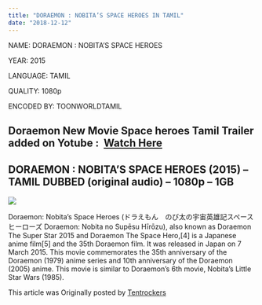 ```yaml
---
title: "DORAEMON : NOBITA’S SPACE HEROES IN TAMIL"
date: "2018-12-12"
---
```


NAME: DORAEMON : NOBITA’S SPACE HEROES

YEAR: 2015

LANGUAGE: TAMIL 

QUALITY: 1080p

ENCODED BY: TOONWORLDTAMIL

## Doraemon New Movie Space heroes Tamil Trailer added on Yotube :  [Watch Here](https://www.youtube.com/watch?v=x5ziu7im4YY) 

## DORAEMON : NOBITA’S SPACE HEROES (2015) – TAMIL DUBBED (original audio) – 1080p – 1GB

[![](https://4.bp.blogspot.com/-T9KszVuvOG4/W-WqztsAepI/AAAAAAAAAW8/EvIHTOU2GCkvwmRG--4s79SV-19ZVY1lACLcBGAs/s320/doraemon_nobita_no_space_heroes-795798078-large.jpg)](https://4.bp.blogspot.com/-T9KszVuvOG4/W-WqztsAepI/AAAAAAAAAW8/EvIHTOU2GCkvwmRG--4s79SV-19ZVY1lACLcBGAs/s1600/doraemon_nobita_no_space_heroes-795798078-large.jpg)

Doraemon: Nobita’s Space Heroes (ドラえもん　のび太の宇宙英雄記スペースヒーローズ Doraemon: Nobita no Supēsu Hīrōzu), also known as Doraemon The Super Star 2015 and Doraemon The Space Hero,\[4\] is a Japanese anime film\[5\] and the 35th Doraemon film. It was released in Japan on 7 March 2015. This movie commemorates the 35th anniversary of the Doraemon (1979) anime series and 10th anniversary of the Doraemon (2005) anime. This movie is similar to Doraemon’s 6th movie, Nobita’s Little Star Wars (1985).

This article was Originally posted by [Tentrockers](https://tentrockers.blogspot.com/)
